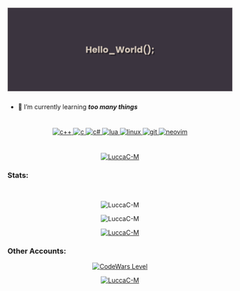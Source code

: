 <h1> 
<img src="https://raw.githubusercontent.com/LuccaC-M/LuccaC-M/master/img/banner.png" alt="banner"/> 
</h1>

- 🌱 I’m currently learning _**too many things**_
<h1></h1>
<p align="center"> 
<a href="https://www.w3schools.com/cpp/" target="_blank" rel="noreferrer"> 
<img src="https://skillicons.dev/icons?i=cpp" alt="c++" width="40" height="40"/> 
</a>
<a href="https://www.cprogramming.com/" target="_blank" rel="noreferrer">
<img src="https://skillicons.dev/icons?i=c" alt="c" width="40" height="40"/> 
</a>
<a href="https://learn.microsoft.com/en-us/dotnet/csharp/" target="_blank" rel="noreferrer"> 
<img src="https://skillicons.dev/icons?i=cs" alt="c#" width="40" height="40"/> 
</a> 
<a href="https://lua.org" target="_blank" rel="noreferrer"> 
<img src="https://skillicons.dev/icons?i=lua" alt="lua" width="40" height="40"/> 
</a>   
<a href="https://www.linux.org/" target="_blank" rel="noreferrer"> 
<img src="https://skillicons.dev/icons?i=linux" alt="linux" width="40" height="40"/> 
</a>
<a href="https://git-scm.com/" target="_blank" rel="noreferrer"> 
<img src="https://skillicons.dev/icons?i=git" alt="git" width="40" height="40"/> 
</a>
</a>
</a>
<a href="https://neovim.io" target="_blank" rel="noreferrer"> 
<img src="https://skillicons.dev/icons?i=neovim" alt="neovim" width="40" height="40"/> 
</a>
</p>
<h1></h1>

<p align="center"> <a href="https://github.com/ryo-ma/github-profile-trophy"><img src="https://github-profile-trophy.vercel.app/?username=LuccaC-M&theme=nord&column=-1" alt="LuccaC-M" /></a> </p>

<h3 align="left">Stats:</h3>
<br>
<p align="center">
<img src="https://github-readme-stats-git-masterrstaa-rickstaa.vercel.app/api/top-langs?username=LuccaC-M&show_icons=true&theme=nord&locale=en&layout=compact" alt="LuccaC-M" />
</p>
<p align="center">
<img src="https://github-readme-stats-sigma-five.vercel.app/api?username=LuccaC-M&show_icons=true&theme=nord" alt="LuccaC-M" />
</p>

<p align="center">
<a href="https://www.codewars.com/users/LuccaC-M">
<img src="https://github-readme-streak-stats.herokuapp.com/?user=LuccaC-M&theme=nord" alt="LuccaC-M" />
</a>
</p>
<h3>Other Accounts:</h3>
<p align="center">
<a href=https://www.codewars.com/users/LuccaC-M>
<img src="https://www.codewars.com/users/LuccaC-M/badges/micro" alt="CodeWars Level"/>
</a>
</p>
<p align="center">
<a href="https://gitlab.com/LuccaC-M">
<img src="https://skillicons.dev/icons?i=gitlab" alt="LuccaC-M" width="40" height="40"/>
</a>
</p>

